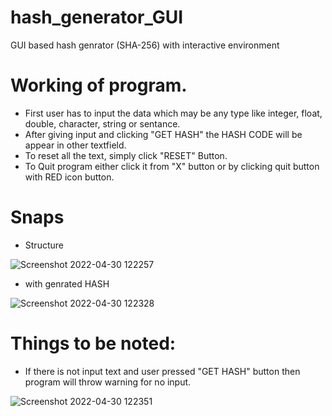 # hash_generator_GUI
GUI based hash genrator (SHA-256) with interactive environment

# Working of program.
* First user has to input the data which may be any type like integer, float, double, character, string or sentance.
* After giving input and clicking "GET HASH" the HASH CODE will be appear in other textfield.
* To reset all the text, simply click "RESET" Button.
* To Quit program either click it from "X" button or by clicking quit button with RED icon button.

# Snaps

* Structure

![Screenshot 2022-04-30 122257](https://user-images.githubusercontent.com/78251168/166095519-1c75617c-277d-458b-a6a7-4dfad20d3842.png)


* with genrated HASH

![Screenshot 2022-04-30 122328](https://user-images.githubusercontent.com/78251168/166095534-601783f2-36ed-4413-a360-e6c1d69ce8f8.png)



# Things to be noted: 
* If there is not input text and user pressed "GET HASH" button then program will throw warning for no input.

![Screenshot 2022-04-30 122351](https://user-images.githubusercontent.com/78251168/166095541-d92a4bee-b49c-4d14-9c42-c7d35eb4bc77.png)

